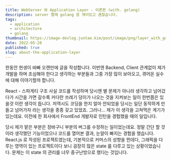 ```yaml
---
title: WebServer 와 Application Layer - 이론편 (with. golang)
description: server 짤때 golang 참 재미있고 괜찮습니다.
tags:
  - application
  - architecture
  - golang
thumbnail: https://image-devlog.juntae.kim/post/image/png/layer_with_golang.png
date: 2022-05-28
published: true
slug: about-the-application-layer
---
```


한동안 현생이 바빠 오랜만에 글을 작성합니다. 이번엔 Backend, Client 관계없이 제가 개발을 하며 조심해야 한다고 생각하는 부분들과 그중 가장 많이 보아오고, 겪어온 실수에 대해 이야기할까 합니다.

React - 스파게티 구조
사실 코드를 작성하며 당시엔 별 문제가 아니라 생각하고 넘어갔다가 시간을 가면 갈수록 커다란 쓰레기 덩이가 나오는 것을 지켜보는 일이 한번쯤은 있을것 이란 생각이 듭니다. 저역시도 코딩을 한지 얼마 안되었을 당시는 일단 동작하게 만들고 넘어가자 라는 생각을 종종 갖고 있었죠. 그러나... 제가 이 생각을 고쳐먹은 계기가 있는데요. 이전에 한 회사에서 FrontEnd 개발자로 인턴을 경험했을 때의 일입니다.

당시 제가 맡은 부분은 장바구니 부분의 버그를 수정하는 일이었는데요. 정말 간단 할 것이라 생각했던 기능이었으나 코드를 열어본 결과, 눈알이 빠지는 경험을 했습니다. React.js 로 작성된 프로젝트였는데, 기본적으로 커머스의 성향을 띈데다, 그래픽을 다루는 영역이 있는 프로젝트이다 보니 굉장히 많은 state 를 다루고 있는 상황이었습니다. 문제는 이 state 의 관리를 너무 중구난방으로 했다는 것입니다.